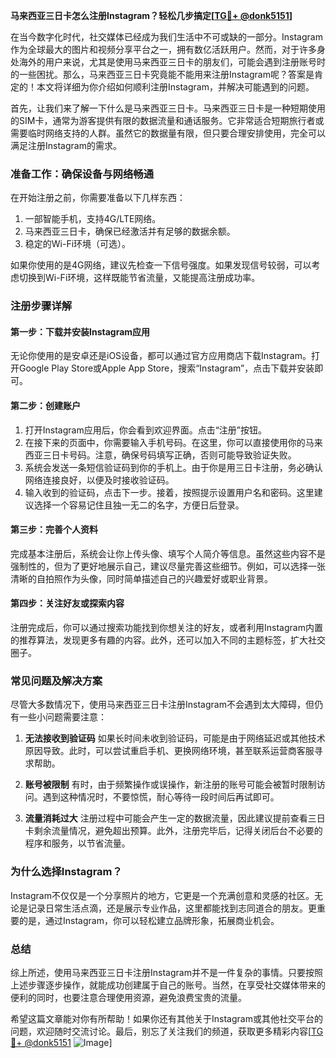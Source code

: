 **马来西亚三日卡怎么注册Instagram？轻松几步搞定[[TG💪+ @donk5151](https://t.me/s/donk5151)]**

在当今数字化时代，社交媒体已经成为我们生活中不可或缺的一部分。Instagram作为全球最大的图片和视频分享平台之一，拥有数亿活跃用户。然而，对于许多身处海外的用户来说，尤其是使用马来西亚三日卡的朋友们，可能会遇到注册账号时的一些困扰。那么，马来西亚三日卡究竟能不能用来注册Instagram呢？答案是肯定的！本文将详细为你介绍如何顺利注册Instagram，并解决可能遇到的问题。

首先，让我们来了解一下什么是马来西亚三日卡。马来西亚三日卡是一种短期使用的SIM卡，通常为游客提供有限的数据流量和通话服务。它非常适合短期旅行者或需要临时网络支持的人群。虽然它的数据量有限，但只要合理安排使用，完全可以满足注册Instagram的需求。

### **准备工作：确保设备与网络畅通**

在开始注册之前，你需要准备以下几样东西：
1. 一部智能手机，支持4G/LTE网络。
2. 马来西亚三日卡，确保已经激活并有足够的数据余额。
3. 稳定的Wi-Fi环境（可选）。

如果你使用的是4G网络，建议先检查一下信号强度。如果发现信号较弱，可以考虑切换到Wi-Fi环境，这样既能节省流量，又能提高注册成功率。

### **注册步骤详解**

#### **第一步：下载并安装Instagram应用**
无论你使用的是安卓还是iOS设备，都可以通过官方应用商店下载Instagram。打开Google Play Store或Apple App Store，搜索“Instagram”，点击下载并安装即可。

#### **第二步：创建账户**
1. 打开Instagram应用后，你会看到欢迎界面。点击“注册”按钮。
2. 在接下来的页面中，你需要输入手机号码。在这里，你可以直接使用你的马来西亚三日卡号码。注意，确保号码填写正确，否则可能导致验证失败。
3. 系统会发送一条短信验证码到你的手机上。由于你是用三日卡注册，务必确认网络连接良好，以便及时接收验证码。
4. 输入收到的验证码，点击下一步。接着，按照提示设置用户名和密码。这里建议选择一个容易记住且独一无二的名字，方便日后登录。

#### **第三步：完善个人资料**
完成基本注册后，系统会让你上传头像、填写个人简介等信息。虽然这些内容不是强制性的，但为了更好地展示自己，建议尽量完善这些细节。例如，可以选择一张清晰的自拍照作为头像，同时简单描述自己的兴趣爱好或职业背景。

#### **第四步：关注好友或探索内容**
注册完成后，你可以通过搜索功能找到你想关注的好友，或者利用Instagram内置的推荐算法，发现更多有趣的内容。此外，还可以加入不同的主题标签，扩大社交圈子。

### **常见问题及解决方案**

尽管大多数情况下，使用马来西亚三日卡注册Instagram不会遇到太大障碍，但仍有一些小问题需要注意：

1. **无法接收到验证码**
   如果长时间未收到验证码，可能是由于网络延迟或其他技术原因导致。此时，可以尝试重启手机、更换网络环境，甚至联系运营商客服寻求帮助。

2. **账号被限制**
   有时，由于频繁操作或误操作，新注册的账号可能会被暂时限制访问。遇到这种情况时，不要惊慌，耐心等待一段时间后再试即可。

3. **流量消耗过大**
   注册过程中可能会产生一定的数据流量，因此建议提前查看三日卡剩余流量情况，避免超出预算。此外，注册完毕后，记得关闭后台不必要的程序和服务，以节省流量。

### **为什么选择Instagram？**

Instagram不仅仅是一个分享照片的地方，它更是一个充满创意和灵感的社区。无论是记录日常生活点滴，还是展示专业作品，这里都能找到志同道合的朋友。更重要的是，通过Instagram，你可以轻松建立品牌形象，拓展商业机会。

### **总结**

综上所述，使用马来西亚三日卡注册Instagram并不是一件复杂的事情。只要按照上述步骤逐步操作，就能成功创建属于自己的账号。当然，在享受社交媒体带来的便利的同时，也要注意合理使用资源，避免浪费宝贵的流量。

希望这篇文章能对你有所帮助！如果你还有其他关于Instagram或其他社交平台的问题，欢迎随时交流讨论。最后，别忘了关注我们的频道，获取更多精彩内容[[TG💪+ @donk5151](https://t.me/s/donk5151) ![Image](https://i.postimg.cc/rwNCRYN7/Snipaste-2025-04-30-17-27-05.png)]